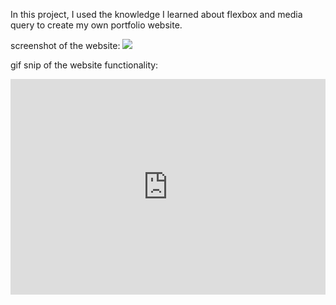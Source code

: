 In this project, I used the knowledge I learned about flexbox and media query to create my own portfolio website.

screenshot of the website:
<img src="https://www.loom.com/i/1f6d8a5efb5e48339ffec358c0eb0099">

gif snip of the website functionality:
<div style="position: relative; padding-bottom: 68.49507735583686%; height: 0;"><iframe src="https://www.loom.com/embed/fd20ed4182f5479ca7b9fa876826533d" frameborder="0" webkitallowfullscreen mozallowfullscreen allowfullscreen style="position: absolute; top: 0; left: 0; width: 100%; height: 100%;"></iframe></div>